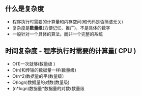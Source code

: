 ## 什么是复杂度

- 程序执行时需要的计算量和内存空间(和代码是否简洁无关)
- 复杂度是**数量级**(方便记忆、推广)，不是具体的数字
- 一般针对一个具体的算法，而非一个完整的系统



## 时间复杂度 - 程序执行时需要的计算量( CPU )
- O(1)一次就够(数量级 )
- O(n)和传输的数据量一样(数量级)
- O(n^2)数据量的平(数量级）
- O(logn)数据量的对数(数量级)
- (n\*logn)数据量\*数据量的对数(数量级

